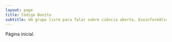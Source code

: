 ```yaml
---
layout: page
title: Código Bonito
subtitle: Um grupo livre para falar sobre ciência aberta, bioinformática e programação
---
```


Página inicial.

